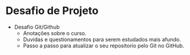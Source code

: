 # Desafio de Projeto

 - Desafio Git/Github
   - Anotações sobre o curso.
   - Duvidas e questionamentos para serem estudados mais afundo. 
   - Passo a passo para atualizar o seu repositorio pelo Git no GitHub.

